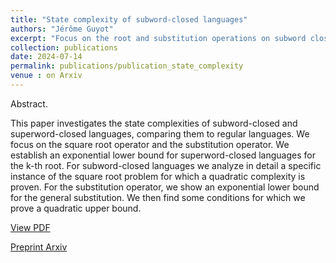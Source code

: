 ```yaml
---
title: "State complexity of subword-closed languages"
authors: "Jérôme Guyot"
excerpt: "Focus on the root and substitution operations on subword closed and superword closed languages"
collection: publications
date: 2024-07-14
permalink: publications/publication_state_complexity
venue : on Arxiv
---
```


Abstract. 

This paper investigates the state complexities of subword-closed and
superword-closed languages, comparing them to regular languages. We focus on
the square root operator and the substitution operator. We establish an exponential
lower bound for superword-closed languages for the k-th root. For subword-closed
languages we analyze in detail a specific instance of the square root problem for
which a quadratic complexity is proven. For the substitution operator, we show
an exponential lower bound for the general substitution. We then find some conditions for which we prove a quadratic upper bound.


[View PDF](/files/papier_lncs.pdf)

[Preprint Arxiv](https://arxiv.org/abs/2407.10355)
